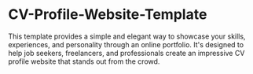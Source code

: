 # CV-Profile-Website-Template
This template provides a simple and elegant way to showcase your skills, experiences, and personality through an online portfolio. It's designed to help job seekers, freelancers, and professionals create an impressive CV profile website that stands out from the crowd.
